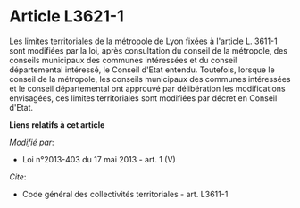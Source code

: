 # Article L3621-1

Les limites territoriales de la métropole de Lyon fixées à l'article L. 3611-1 sont modifiées par la loi, après consultation
du conseil de la métropole, des conseils municipaux des communes intéressées et du conseil départemental intéressé, le
Conseil d'Etat entendu. Toutefois, lorsque le conseil de la métropole, les conseils municipaux des communes intéressées et le
conseil départemental ont approuvé par délibération les modifications envisagées, ces limites territoriales sont modifiées
par décret en Conseil d'Etat.

**Liens relatifs à cet article**

_Modifié par_:

  - Loi n°2013-403 du 17 mai 2013 - art. 1 (V)

_Cite_:

  - Code général des collectivités territoriales - art. L3611-1
